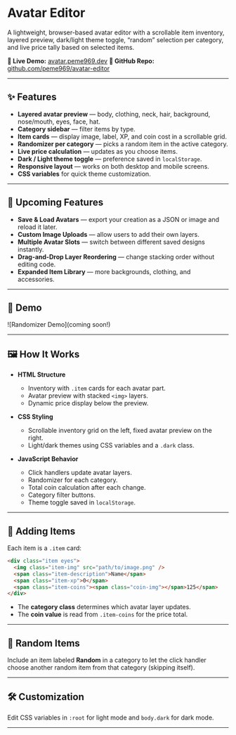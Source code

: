 

# Avatar Editor

A lightweight, browser-based avatar editor with a scrollable item inventory, layered preview, dark/light theme toggle, “random” selection per category, and live price tally based on selected items.

**🔗 Live Demo:** [avatar.peme969.dev](https://avatar.peme969.dev/)
**📂 GitHub Repo:** [github.com/peme969/avatar-editor](https://github.com/peme969/avatar-editor)

---

## ✨ Features

- **Layered avatar preview** — body, clothing, neck, hair, background, nose/mouth, eyes, face, hat.
- **Category sidebar** — filter items by type.
- **Item cards** — display image, label, XP, and coin cost in a scrollable grid.
- **Randomizer per category** — picks a random item in the active category.
- **Live price calculation** — updates as you choose items.
- **Dark / Light theme toggle** — preference saved in `localStorage`.
- **Responsive layout** — works on both desktop and mobile screens.
- **CSS variables** for quick theme customization.

---

## 🔮 Upcoming Features

- **Save & Load Avatars** — export your creation as a JSON or image and reload it later.
- **Custom Image Uploads** — allow users to add their own layers.
- **Multiple Avatar Slots** — switch between different saved designs instantly.
- **Drag-and-Drop Layer Reordering** — change stacking order without editing code.
- **Expanded Item Library** — more backgrounds, clothing, and accessories.

---

## 🎥  Demo

![Randomizer Demo](coming soon!)

---

## 🖼 How It Works

- **HTML Structure**

    - Inventory with `.item` cards for each avatar part.
    - Avatar preview with stacked `<img>` layers.
    - Dynamic price display below the preview.
- **CSS Styling**

    - Scrollable inventory grid on the left, fixed avatar preview on the right.
    - Light/dark themes using CSS variables and a `.dark` class.
- **JavaScript Behavior**

    - Click handlers update avatar layers.
    - Randomizer for each category.
    - Total coin calculation after each change.
    - Category filter buttons.
    - Theme toggle saved in `localStorage`.

---

## 🧩 Adding Items

Each item is a `.item` card:

```html
<div class="item eyes">
  <img class="item-img" src="path/to/image.png" />
  <span class="item-description">Name</span>
  <span class="item-xp">0</span>
  <span class="item-coins"><span class="coin-img"></span>125</span>
</div>
```

- The **category class** determines which avatar layer updates.
- The **coin value** is read from `.item-coins` for the price total.

---

## 🧪 Random Items

Include an item labeled **Random** in a category to let the click handler choose another random item from that category (skipping itself).

---

## 🛠 Customization

Edit CSS variables in `:root` for light mode and `body.dark` for dark mode.

---
